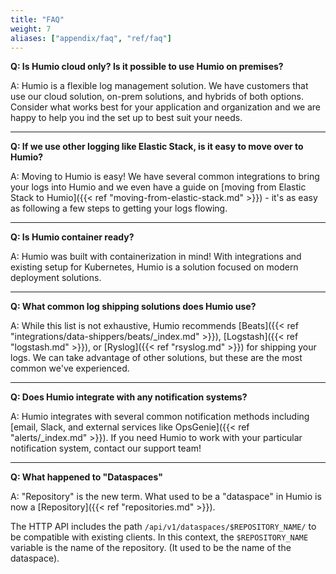 ```yaml
---
title: "FAQ"
weight: 7
aliases: ["appendix/faq", "ref/faq"]
---
```


<b>Q: Is Humio cloud only? Is it possible to use Humio on premises?</b>

A: Humio is a flexible log management solution. We have customers that use our
cloud solution, on-prem solutions, and hybrids of both options. Consider what
works best for your application and organization and we are happy to help you
ind the set up to best suit your needs.

<hr noshade>

<b>Q: If we use other logging like Elastic Stack, is it easy to move over to Humio?</b>

A: Moving to Humio is easy! We have several common integrations to bring your
logs into Humio and we even have a guide on
[moving from Elastic Stack to Humio]({{< ref "moving-from-elastic-stack.md" >}}) -
it's as easy as following a few steps to getting your logs flowing.

<hr noshade>

<b>Q: Is Humio container ready?</b>

A: Humio was built with containerization in mind! With integrations and
existing setup for Kubernetes, Humio is a solution focused on modern
deployment solutions.

<hr noshade>

<b>Q: What common log shipping solutions does Humio use?</b>

A: While this list is not exhaustive, Humio recommends [Beats]({{< ref "integrations/data-shippers/beats/_index.md" >}}),
[Logstash]({{< ref "logstash.md" >}}), or [Ryslog]({{< ref "rsyslog.md" >}}) for
shipping your logs. We can take advantage of other solutions, but these are the
most common we've experienced.

<hr noshade>

<b>Q: Does Humio integrate with any notification systems?</b>

A: Humio integrates with several common notification methods
including [email, Slack, and external services like OpsGenie]({{< ref "alerts/_index.md" >}}).
If you need Humio to work with your particular notification system, contact our support team!

<hr noshade>

<b>Q: What happened to "Dataspaces"</b>

A: "Repository" is the new term. What used to be a "dataspace" in Humio is now a [Repository]({{< ref "repositories.md" >}}).

The HTTP API includes the path `/api/v1/dataspaces/$REPOSITORY_NAME/` to be compatible with existing clients.
In this context, the `$REPOSITORY_NAME` variable is the name of the repository. (It used to be the name of the dataspace).
